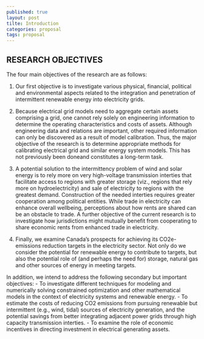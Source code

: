```yaml
---
published: true
layout: post
tilte: Introduction
categories: proposal
tags: proposal
---
```




## RESEARCH OBJECTIVES

The four main objectives of the research are as follows:

1. Our first objective is to investigate various physical, financial, political and environmental aspects
related to the integration and penetration of intermittent renewable energy into electricity grids.

2. Because electrical grid models need to aggregate certain assets comprising a grid, one cannot rely
solely on engineering information to determine the operating characteristics and costs of assets.
Although engineering data and relations are important, other required information can only be
discovered as a result of model calibration. Thus, the major objective of the research is to determine
appropriate methods for calibrating electrical grid and similar energy system models. This has not
previously been doneand constitutes a long-term task.

3. A potential solution to the intermittency problem of wind and solar energy is to rely more on very
high-voltage transmission interties that facilitate access to regions with greater storage (viz., regions
that rely more on hydroelectricity) and sale of electricity to regions with the greatest demand.
Construction of the needed interties requires greater cooperation among political entities. While
trade in electricity can enhance overall wellbeing, perceptions about how rents are shared can be an
obstacle to trade. A further objective of the current research is to investigate how jurisdictions might
mutually benefit from cooperating to share economic rents from enhanced trade in electricity.

4. Finally, we examine Canada’s prospects for achieving its CO2e-emissions reduction targets in the
electricity sector. Not only do we consider the potential for renewable energy to contribute to targets,
but also the potential role of (and perhaps the need for) storage, natural gas and other sources of
energy in meeting targets.

In addition, we intend to address the following secondary but important objectives:
	- To investigate different techniques for modeling and numerically solving constrained
optimization and other mathematical models in the context of electricity systems and renewable
energy.
	- To estimate the costs of reducing CO2 emissions from pursuing renewable but
intermittent (e.g., wind, tidal) sources of electricity generation, and the potential savings from
better integrating adjacent power grids through high capacity transmission interties.
	- To examine the role of economic incentives in directing investment in electrical
generating assets.
